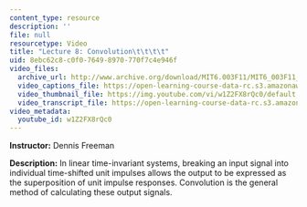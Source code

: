 ```yaml
---
content_type: resource
description: ''
file: null
resourcetype: Video
title: "Lecture 8: Convolution\t\t\t\t"
uid: 8ebc62c8-c0f0-7649-8970-770f7c4e946f
video_files:
  archive_url: http://www.archive.org/download/MIT6.003F11/MIT6_003F11_lec08_300k.mp4
  video_captions_file: https://open-learning-course-data-rc.s3.amazonaws.com/6-003-signals-and-systems-fall-2011/d15acd3c1f48534f81d5622db34db115_w1Z2FX8rQc0.vtt
  video_thumbnail_file: https://img.youtube.com/vi/w1Z2FX8rQc0/default.jpg
  video_transcript_file: https://open-learning-course-data-rc.s3.amazonaws.com/6-003-signals-and-systems-fall-2011/9da2f48cf2e15b9dab6dc259444c369b_w1Z2FX8rQc0.pdf
video_metadata:
  youtube_id: w1Z2FX8rQc0
---
```


**Instructor:** Dennis Freeman

**Description:** In linear time-invariant systems, breaking an input signal into individual time-shifted unit impulses allows the output to be expressed as the superposition of unit impulse responses. Convolution is the general method of calculating these output signals.